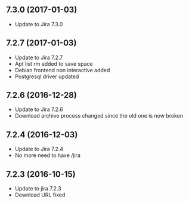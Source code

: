 
## 7.3.0 (2017-01-03)
- Update to Jira 7.3.0

## 7.2.7 (2017-01-03)
- Update to Jira 7.2.7
- Apt list rm added to save space
- Debian frontend non interactive added
- Postgresql driver updated

## 7.2.6 (2016-12-28)
- Update to Jira 7.2.6
- Download archive process changed since the old one is now broken

## 7.2.4 (2016-12-03)
- Update to Jira 7.2.4
- No more need to have /jira

## 7.2.3 (2016-10-15)
- Update to jira 7.2.3
- Download URL fixed
